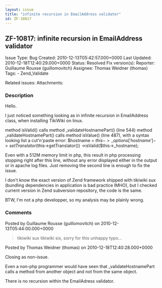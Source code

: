 ```yaml
---
layout: issue
title: "infinite recursion in EmailAddress validator"
id: ZF-10817
---
```


ZF-10817: infinite recursion in EmailAddress validator
------------------------------------------------------

 Issue Type: Bug Created: 2010-12-13T05:42:57.000+0000 Last Updated: 2010-12-18T12:40:29.000+0000 Status: Resolved Fix version(s): 
 Reporter:  Guillaume Rousse (guillomovitch)  Assignee:  Thomas Weidner (thomas)  Tags: - Zend\_Validate
 
 Related issues: 
 Attachments: 
### Description

Hello.

I just noticed something looking as in infinite recursion in EmailAddress class, when installing TikiWiki on linux.

method isValid() calls method \_validateHostnamePart() (line 544) method \_validateHostnamePart() calls method isValue() (line 487), with a syntax looking list a cut'n'paste error: $hostname = $this->\_options['hostname']->setTranslator($this->getTranslator()) ->isValid($this->\_hostname);

Even with a 512M memory limit in php, this result in php processing stopping right after this line, without any error displayed either in the output or in apache log files. Just removing the second line is enough to fix the issue.

I don't know the exact version of Zend framework shipped with tikiwiki sux (bundling dependencies in application is bad practice IMHO), but I checked current version in Zend subversion repository, the code is the same.

BTW, I'm not a php developper, so my analysis may be plainly wrong.

 

 

### Comments

Posted by Guillaume Rousse (guillomovitch) on 2010-12-13T05:44:00.000+0000

> tikiwiki sux tikiwiki six, sorry for this unhappy typo...

 

 

Posted by Thomas Weidner (thomas) on 2010-12-18T12:40:28.000+0000

Closing as non-issue.

Even a non-php programmer would have seen that \_validateHostnamePart calls a method from another object and not from the same object.

There is no recursion within the EmailAdress validator.

 

 